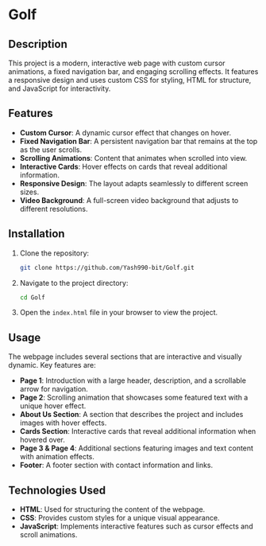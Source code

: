 # Golf

## Description

This project is a modern, interactive web page with custom cursor animations, a fixed navigation bar, and engaging scrolling effects. It features a responsive design and uses custom CSS for styling, HTML for structure, and JavaScript for interactivity.

## Features

- **Custom Cursor**: A dynamic cursor effect that changes on hover.
- **Fixed Navigation Bar**: A persistent navigation bar that remains at the top as the user scrolls.
- **Scrolling Animations**: Content that animates when scrolled into view.
- **Interactive Cards**: Hover effects on cards that reveal additional information.
- **Responsive Design**: The layout adapts seamlessly to different screen sizes.
- **Video Background**: A full-screen video background that adjusts to different resolutions.

## Installation

1. Clone the repository:
    ```bash
    git clone https://github.com/Yash990-bit/Golf.git
    ```

2. Navigate to the project directory:
    ```bash
    cd Golf
    ```

3. Open the `index.html` file in your browser to view the project.

## Usage

The webpage includes several sections that are interactive and visually dynamic. Key features are:

- **Page 1**: Introduction with a large header, description, and a scrollable arrow for navigation.
- **Page 2**: Scrolling animation that showcases some featured text with a unique hover effect.
- **About Us Section**: A section that describes the project and includes images with hover effects.
- **Cards Section**: Interactive cards that reveal additional information when hovered over.
- **Page 3 & Page 4**: Additional sections featuring images and text content with animation effects.
- **Footer**: A footer section with contact information and links.

## Technologies Used

- **HTML**: Used for structuring the content of the webpage.
- **CSS**: Provides custom styles for a unique visual appearance.
- **JavaScript**: Implements interactive features such as cursor effects and scroll animations.

